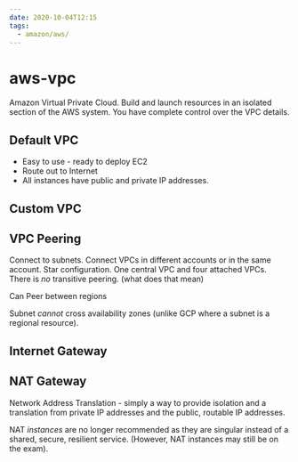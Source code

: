```yaml
---
date: 2020-10-04T12:15
tags:
  - amazon/aws/
---
```


# aws-vpc

Amazon Virtual Private Cloud. 
Build and launch resources in an isolated section of the AWS system.
You have complete control over the VPC details.

## Default VPC
* Easy to use - ready to deploy EC2
* Route out to Internet
* All instances have public and private IP addresses.

## Custom VPC

## VPC Peering
Connect to subnets.
Connect VPCs in different accounts or in the same account.
Star configuration. One central VPC and four attached VPCs.
There is *no* transitive peering. (what does that mean)

Can Peer between regions

Subnet *cannot* cross availability zones (unlike GCP where a subnet is a regional resource).

## Internet Gateway

## NAT Gateway

Network Address Translation - simply a way to provide isolation and a translation from private IP addresses and the public, routable IP addresses.

NAT *instances* are no longer recommended as they are singular instead of a shared, secure, resilient service. (However, NAT instances may still be on the exam).

